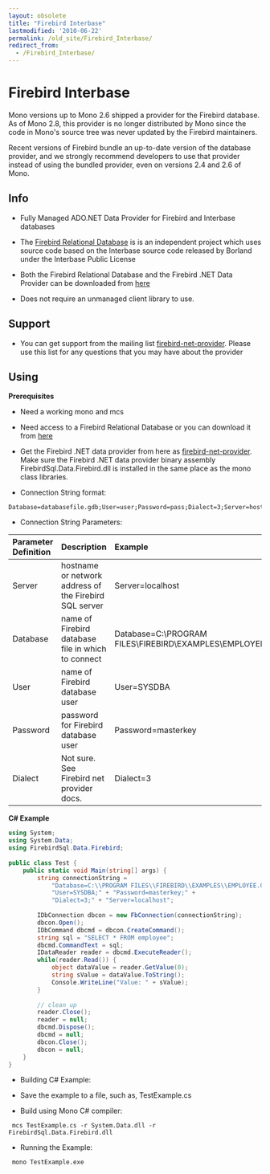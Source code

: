 ```yaml
---
layout: obsolete
title: "Firebird Interbase"
lastmodified: '2010-06-22'
permalink: /old_site/Firebird_Interbase/
redirect_from:
  - /Firebird_Interbase/
---
```


Firebird Interbase
==================

Mono versions up to Mono 2.6 shipped a provider for the Firebird database. As of Mono 2.8, this provider is no longer distributed by Mono since the code in Mono's source tree was never updated by the Firebird maintainers.

Recent versions of Firebird bundle an up-to-date version of the database provider, and we strongly recommend developers to use that provider instead of using the bundled provider, even on versions 2.4 and 2.6 of Mono.

Info
----

-   Fully Managed ADO.NET Data Provider for Firebird and Interbase databases

-   The [Firebird Relational Database](http://firebird.sourceforge.net/index.php) is is an independent project which uses source code based on the Interbase source code released by Borland under the Interbase Public License

-   Both the Firebird Relational Database and the Firebird .NET Data Provider can be downloaded from [here](http://sourceforge.net/projects/firebird/)

-   Does not require an unmanaged client library to use.

Support
-------

-   You can get support from the mailing list [firebird-net-provider](http://lists.sourceforge.net/lists/listinfo/firebird-net-provider). Please use this list for any questions that you may have about the provider

Using
-----

**Prerequisites**

-   Need a working mono and mcs

-   Need access to a Firebird Relational Database or you can download it from [here](http://firebird.sourceforge.net)

-   Get the Firebird .NET data provider from here as [firebird-net-provider](http://lists.sourceforge.net/lists/listinfo/firebird-net-provider). Make sure the Firebird .NET data provider binary assembly FirebirdSql.Data.Firebird.dll is installed in the same place as the mono class libraries.

-   Connection String format:

<!-- -->

    Database=databasefile.gdb;User=user;Password=pass;Dialect=3;Server=hostname

-   Connection String Parameters:

|Parameter Definition|Description|Example|
|:-------------------|:----------|:------|
|Server|hostname or network address of the Firebird SQL server|Server=localhost|
|Database|name of Firebird database file in which to connect|Database=C:\\PROGRAM FILES\\FIREBIRD\\EXAMPLES\\EMPLOYEE.GDB;|
|User|name of Firebird database user|User=SYSDBA|
|Password|password for Firebird database user|Password=masterkey|
|Dialect|Not sure. See Firebird net provider docs.|Dialect=3|

 **C\# Example**

``` csharp
using System; 
using System.Data; 
using FirebirdSql.Data.Firebird;
 
public class Test {
    public static void Main(string[] args) {
        string connectionString = 
            "Database=C:\\PROGRAM FILES\\FIREBIRD\\EXAMPLES\\EMPLOYEE.GDB;" + 
            "User=SYSDBA;" + "Password=masterkey;" + 
            "Dialect=3;" + "Server=localhost";
 
        IDbConnection dbcon = new FbConnection(connectionString); 
        dbcon.Open(); 
        IDbCommand dbcmd = dbcon.CreateCommand(); 
        string sql = "SELECT * FROM employee"; 
        dbcmd.CommandText = sql; 
        IDataReader reader = dbcmd.ExecuteReader(); 
        while(reader.Read()) {
            object dataValue = reader.GetValue(0); 
            string sValue = dataValue.ToString(); 
            Console.WriteLine("Value: " + sValue);
        } 
 
        // clean up 
        reader.Close(); 
        reader = null; 
        dbcmd.Dispose(); 
        dbcmd = null; 
        dbcon.Close(); 
        dbcon = null;
    }
}
```

-   Building C\# Example:

-   Save the example to a file, such as, TestExample.cs

-   Build using Mono C\# compiler:

<!-- -->

     mcs TestExample.cs -r System.Data.dll -r FirebirdSql.Data.Firebird.dll

-   Running the Example:

<!-- -->

     mono TestExample.exe 

